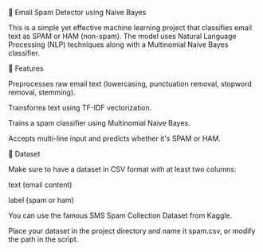 📧 Email Spam Detector using Naive Bayes

This is a simple yet effective machine learning project that classifies email text as SPAM or HAM (non-spam). The model uses Natural Language Processing (NLP) techniques along with a Multinomial Naive Bayes classifier.

🚀 Features

Preprocesses raw email text (lowercasing, punctuation removal, stopword removal, stemming).

Transforms text using TF-IDF vectorization.

Trains a spam classifier using Multinomial Naive Bayes.

Accepts multi-line input and predicts whether it's SPAM or HAM.

📁 Dataset

Make sure to have a dataset in CSV format with at least two columns:

text (email content)

label (spam or ham)

You can use the famous SMS Spam Collection Dataset from Kaggle.

Place your dataset in the project directory and name it spam.csv, or modify the path in the script.


